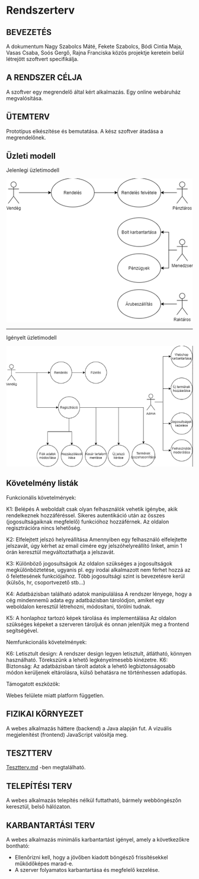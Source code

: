 
# Rendszerterv

## BEVEZETÉS


A dokumentum Nagy Szabolcs Máté, Fekete Szabolcs, Bódi Cintia Maja, Vasas Csaba, Soós Gergő, Rajna Franciska közös projektje
keretein belül létrejött szoftvert specifikálja.


A RENDSZER CÉLJA
-----------------------------
A szoftver egy megrendelő által kért alkalmazás.
Egy online webáruház megvalósítása.

ÜTEMTERV
-----------------------------

Prototípus elkészítése és bemutatása.
A kész szoftver átadása a megrendelőnek.



Üzleti modell
-----------------------------

 Jelenlegi üzletimodell

 ![jelenlegiuzletimodell](https://github.com/ShuoTheOne/AFP2_Genshin/blob/main/docs/imgs/jelenlegiuzletimodell.png)

  -----------------------------
Igényelt üzletimodell 

 ![igenyeltuzletimodell](https://github.com/ShuoTheOne/AFP2_Genshin/blob/main/docs/imgs/igenyeltuzletimodell.png)

Követelmény listák
-----------------------------

Funkcionális követelmények:

K1: Belépés
A weboldalt csak olyan felhasználók vehetik igénybe, akik rendelkeznek hozzáféréssel. Sikeres autentikáció után az összes (jogosultságaiknak megfelelő) funkcióhoz hozzáférnek. Az oldalon regisztrációra nincs lehetőség.

K2: Elfelejtett jelszó helyreállítása
Amennyiben egy felhasználó elfelejtette jelszavát, úgy kérhet az email címére egy jelszóhelyreállító linket, amin 1 órán keresztül megváltoztathatja a jelszavát.

K3: Különböző jogosultságok
Az oldalon szükséges a jogosultságok megkülönböztetése, ugyanis pl. egy irodai alkalmazott nem férhet hozzá az ő felettesének funkciójaihoz. Több jogosultsági szint is bevezetésre kerül (külsős, hr, csoportvezető stb...)

K4: Adatbázisban található adatok manipulálása
A rendszer lényege, hogy a cég mindennemű adata egy adatbázisban tárolódjon, amiket egy weboldalon keresztül létrehozni, módosítani, törölni tudnak.

K5: A honlaphoz tartozó képek tárolása és implementálása
Az oldalon szükséges képeket a szerveren tároljuk és onnan jelenítjük meg a frontend segítségével.

Nemfunkcionális követelmények:

K6: Letisztult design:
A rendszer design legyen letisztult, átlátható, könnyen használható. Törekszünk a lehető legkényelmesebb kinézetre.
K6: Biztonság:
Az adatbázisban tárolt adatok a lehető legbiztonságosabb módon kerüljenek eltárolásra, külső behatásra ne történhessen adatlopás.

Támogatott eszközök:

Webes felülete miatt platform független.


FIZIKAI KÖRNYEZET
-----------------------------
A webes alkalmazás háttere (backend) a Java alapján fut. A vizuális megjelenítést (frontend) JavaScript valósítja meg.


TESZTTERV
-----------------------------

[Tesztterv.md](https://github.com/ShuoTheOne/AFP2_Genshin/blob/main/docs/Tesztterv.md "Tesztterv.md") -ben megtalálható.

TELEPÍTÉSI TERV
-----------------------------

A webes alkalmazás telepítés nélkül futtatható, bármely webböngészőn keresztül, belső hálózaton.

KARBANTARTÁSI TERV
-----------------------------

A webes alkalmazás minimális karbantartást igényel, amely a következőkre bontható:
- Ellenőrizni kell, hogy a jövőben kiadott böngésző frissítésekkel működőképes marad-e.
- A szerver folyamatos karbantartása és megfelelő kezelése.